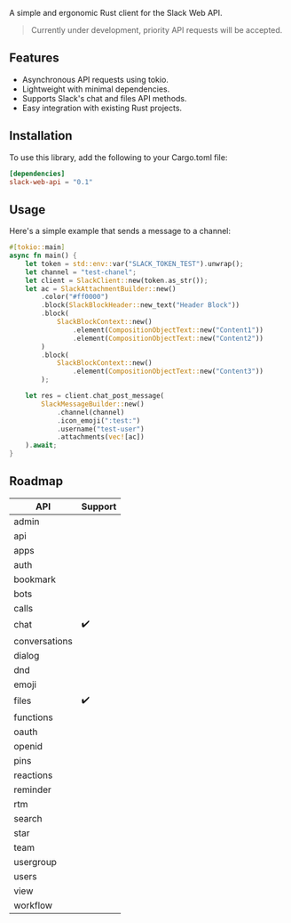 A simple and ergonomic Rust client for the Slack Web API.
> Currently under development, priority API requests will be accepted.

## Features
* Asynchronous API requests using tokio.
* Lightweight with minimal dependencies.
* Supports Slack's chat and files API methods.
* Easy integration with existing Rust projects.

## Installation
To use this library, add the following to your Cargo.toml file:

```toml
[dependencies]
slack-web-api = "0.1"
```


## Usage
Here's a simple example that sends a message to a channel:
```rust
#[tokio::main]
async fn main() {
    let token = std::env::var("SLACK_TOKEN_TEST").unwrap();
    let channel = "test-chanel";
    let client = SlackClient::new(token.as_str());
    let ac = SlackAttachmentBuilder::new()
        .color("#ff0000")
        .block(SlackBlockHeader::new_text("Header Block"))
        .block(
            SlackBlockContext::new()
                .element(CompositionObjectText::new("Content1"))
                .element(CompositionObjectText::new("Content2"))
        )
        .block(
            SlackBlockContext::new()
                .element(CompositionObjectText::new("Content3"))
        );

    let res = client.chat_post_message(
        SlackMessageBuilder::new()
            .channel(channel)
            .icon_emoji(":test:")
            .username("test-user")
            .attachments(vec![ac])
    ).await;
}
```


## Roadmap
|API|Support|
|---|---|
| admin | |  
| api | |  
| apps | |  
| auth | |  
| bookmark | |  
| bots | |  
| calls | |  
| chat |️✔️ |  
| conversations | |  
| dialog | |  
| dnd | |  
| emoji | |  
| files | ✔️|  
| functions | |  
| oauth | |  
| openid | |  
| pins | |  
| reactions | |  
| reminder | |  
| rtm | |  
| search | |  
| star | |  
| team | |  
| usergroup | |  
| users | |  
| view | |  
| workflow | |  
